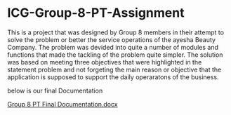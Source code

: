 # ICG-Group-8-PT-Assignment
This is a project that was designed by Group 8 members in their attempt to solve the problem or better the service operations of the ayesha Beauty Company.
The problem was devided into quite a number of modules and functions that made the tackling of the problem quite simpler.
The solution was based on meeting three objectives that were highlighted in the statement problem and not forgeting the main reason or objective that the application is supposed to support the daily operaratons of the business.

below is our final Documentation


[Group 8 PT Final Documentation.docx](https://github.com/DerrickMubiana2021/ICG-Group-8-PT-Assignment/files/6557857/Group.8.PT.Final.Documentation.docx)

